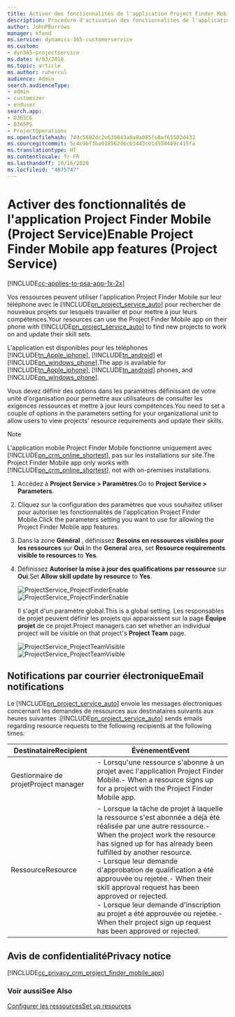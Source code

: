 ```yaml
---
title: Activer des fonctionnalités de l'application Project Finder Mobile
description: Procédure d'activation des fonctionnalités de l'application Project Finder Mobile pour Project Service
author: JohnPBurrows
manager: kfend
ms.service: dynamics-365-customerservice
ms.custom:
- dyn365-projectservice
ms.date: 8/03/2018
ms.topic: article
ms.author: ruhercul
audience: Admin
search.audienceType:
- admin
- customizer
- enduser
search.app:
- D365CE
- D365PS
- ProjectOperations
ms.openlocfilehash: 749c5682dc2e639843a0a8a085fe8af65502d433
ms.sourcegitcommit: 5c4c9bf3ba018562d6cb3443c01d550489c415fa
ms.translationtype: HT
ms.contentlocale: fr-FR
ms.lasthandoff: 10/16/2020
ms.locfileid: "4075747"
---
```

# <a name="enable-project-finder-mobile-app-features-project-service"></a><span data-ttu-id="994fc-103">Activer des fonctionnalités de l'application Project Finder Mobile (Project Service)</span><span class="sxs-lookup"><span data-stu-id="994fc-103">Enable Project Finder Mobile app features (Project Service)</span></span>

[!INCLUDE[cc-applies-to-psa-app-1x-2x](../includes/cc-applies-to-psa-app-1x-2x.md)]

<span data-ttu-id="994fc-104">Vos ressources peuvent utiliser l'application Project Finder Mobile sur leur téléphone avec le [!INCLUDE[pn_project_service_auto](../includes/pn-project-service-auto.md)] pour rechercher de nouveaux projets sur lesquels travailler et pour mettre à jour leurs compétences.</span><span class="sxs-lookup"><span data-stu-id="994fc-104">Your resources can use the Project Finder Mobile app on their phone with [!INCLUDE[pn_project_service_auto](../includes/pn-project-service-auto.md)] to find new projects to work on and update their skill sets.</span></span>  
  
 <span data-ttu-id="994fc-105">L'application est disponibles pour les téléphones [!INCLUDE[tn_Apple_iphone](../includes/tn-apple-iphone.md)], [!INCLUDE[tn_android](../includes/tn-android.md)] et [!INCLUDE[pn_windows_phone](../includes/pn-windows-phone.md)].</span><span class="sxs-lookup"><span data-stu-id="994fc-105">The app is available for [!INCLUDE[tn_Apple_iphone](../includes/tn-apple-iphone.md)], [!INCLUDE[tn_android](../includes/tn-android.md)] phones, and [!INCLUDE[pn_windows_phone](../includes/pn-windows-phone.md)].</span></span>  
  
 <span data-ttu-id="994fc-106">Vous devez définir des options dans les paramètres définissant de votre unité d'organisation pour permettre aux utilisateurs de consulter les exigences ressources et mettre à jour leurs compétences.</span><span class="sxs-lookup"><span data-stu-id="994fc-106">You need to set a couple of options in the parameters setting for your organizational unit to allow users to view projects' resource requirements and update their skills.</span></span>  
  
> [!NOTE]
>  <span data-ttu-id="994fc-107">L'application mobile Project Finder Mobile fonctionne uniquement avec [!INCLUDE[pn_crm_online_shortest](../includes/pn-crm-online-shortest.md)], pas sur les installations sur site.</span><span class="sxs-lookup"><span data-stu-id="994fc-107">The Project Finder Mobile app only works with [!INCLUDE[pn_crm_online_shortest](../includes/pn-crm-online-shortest.md)], not with on-premises installations.</span></span>  
  
1. <span data-ttu-id="994fc-108">Accédez à **Project Service > Paramètres**.</span><span class="sxs-lookup"><span data-stu-id="994fc-108">Go to **Project Service > Parameters**.</span></span>  
  
2. <span data-ttu-id="994fc-109">Cliquez sur la configuration des paramètres que vous souhaitez utiliser pour autoriser les fonctionnalités de l'application Project Finder Mobile.</span><span class="sxs-lookup"><span data-stu-id="994fc-109">Click the parameters setting you want to use for allowing the Project Finder Mobile app features.</span></span>  
  
3. <span data-ttu-id="994fc-110">Dans la zone **Général** , définissez **Besoins en ressources visibles pour les ressources** sur **Oui**.</span><span class="sxs-lookup"><span data-stu-id="994fc-110">In the **General** area, set **Resource requirements visible to resources** to **Yes**.</span></span>  
  
4. <span data-ttu-id="994fc-111">Définissez **Autoriser la mise à jour des qualifications par ressource** sur **Oui**.</span><span class="sxs-lookup"><span data-stu-id="994fc-111">Set **Allow skill update by resource** to **Yes**.</span></span>  
  
   <span data-ttu-id="994fc-112">![ProjectService_ProjectFinderEnable](../psa/media/project-service-project-finder-enable.png "ProjectService_ProjectFinderEnable")</span><span class="sxs-lookup"><span data-stu-id="994fc-112">![ProjectService_ProjectFinderEnable](../psa/media/project-service-project-finder-enable.png "ProjectService_ProjectFinderEnable")</span></span>  
  
   <span data-ttu-id="994fc-113">Il s'agit d'un paramètre global.</span><span class="sxs-lookup"><span data-stu-id="994fc-113">This is a global setting.</span></span> <span data-ttu-id="994fc-114">Les responsables de projet peuvent définir les projets qui apparaissent sur la page **Équipe projet** de ce projet.</span><span class="sxs-lookup"><span data-stu-id="994fc-114">Project managers can set whether an individual project will be visible on that project's **Project Team** page.</span></span>  
  
   <span data-ttu-id="994fc-115">![ProjectService_ProjectTeamVisible](../psa/media/project-service-project-team-visible.png "ProjectService_ProjectTeamVisible")</span><span class="sxs-lookup"><span data-stu-id="994fc-115">![ProjectService_ProjectTeamVisible](../psa/media/project-service-project-team-visible.png "ProjectService_ProjectTeamVisible")</span></span>  
  
## <a name="email-notifications"></a><span data-ttu-id="994fc-116">Notifications par courrier électronique</span><span class="sxs-lookup"><span data-stu-id="994fc-116">Email notifications</span></span>  
 <span data-ttu-id="994fc-117">Le [!INCLUDE[pn_project_service_auto](../includes/pn-project-service-auto.md)] envoie les messages électroniques concernant les demandes de ressources aux destinataires suivants aux heures suivantes :</span><span class="sxs-lookup"><span data-stu-id="994fc-117">[!INCLUDE[pn_project_service_auto](../includes/pn-project-service-auto.md)] sends emails regarding resource requests to the following recipients at the following times:</span></span>  
  
|<span data-ttu-id="994fc-118">Destinataire</span><span class="sxs-lookup"><span data-stu-id="994fc-118">Recipient</span></span>|<span data-ttu-id="994fc-119">Événement</span><span class="sxs-lookup"><span data-stu-id="994fc-119">Event</span></span>|  
|---------------|-----------|  
|<span data-ttu-id="994fc-120">Gestionnaire de projet</span><span class="sxs-lookup"><span data-stu-id="994fc-120">Project manager</span></span>|<span data-ttu-id="994fc-121">-   Lorsqu'une ressource s'abonne à un projet avec l'application Project Finder Mobile.</span><span class="sxs-lookup"><span data-stu-id="994fc-121">-   When a resource signs up for a project with the Project Finder Mobile app.</span></span>|  
|<span data-ttu-id="994fc-122">Ressource</span><span class="sxs-lookup"><span data-stu-id="994fc-122">Resource</span></span>|<span data-ttu-id="994fc-123">-   Lorsque la tâche de projet à laquelle la ressource s'est abonnée a déjà été réalisée par une autre ressource.</span><span class="sxs-lookup"><span data-stu-id="994fc-123">-   When the project work the resource has signed up for has already been fulfilled by another resource.</span></span><br /><span data-ttu-id="994fc-124">-   Lorsque leur demande d'approbation de qualification a été approuvée ou rejetée.</span><span class="sxs-lookup"><span data-stu-id="994fc-124">-   When their skill approval request has been approved or rejected.</span></span><br /><span data-ttu-id="994fc-125">-   Lorsque leur demande d'inscription au projet a été approuvée ou rejetée.</span><span class="sxs-lookup"><span data-stu-id="994fc-125">-   When their project sign up request has been approved or rejected.</span></span>|  
  
## <a name="privacy-notice"></a><span data-ttu-id="994fc-126">Avis de confidentialité</span><span class="sxs-lookup"><span data-stu-id="994fc-126">Privacy notice</span></span>  
 [!INCLUDE[cc_privacy_crm_project_finder_mobile_app](../includes/cc-privacy-crm-project-finder-mobile-app.md)]  
  
### <a name="see-also"></a><span data-ttu-id="994fc-127">Voir aussi</span><span class="sxs-lookup"><span data-stu-id="994fc-127">See Also</span></span>  
 [<span data-ttu-id="994fc-128">Configurer les ressources</span><span class="sxs-lookup"><span data-stu-id="994fc-128">Set up resources</span></span>](../psa/set-up-resources.md)
